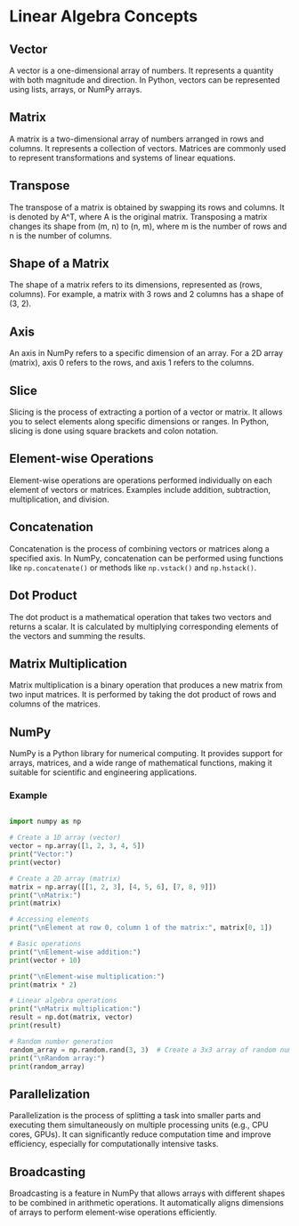# Linear Algebra Concepts

## Vector
A vector is a one-dimensional array of numbers. It represents a quantity with both magnitude and direction. In Python, vectors can be represented using lists, arrays, or NumPy arrays.

## Matrix
A matrix is a two-dimensional array of numbers arranged in rows and columns. It represents a collection of vectors. Matrices are commonly used to represent transformations and systems of linear equations.

## Transpose
The transpose of a matrix is obtained by swapping its rows and columns. It is denoted by A^T, where A is the original matrix. Transposing a matrix changes its shape from (m, n) to (n, m), where m is the number of rows and n is the number of columns.

## Shape of a Matrix
The shape of a matrix refers to its dimensions, represented as (rows, columns). For example, a matrix with 3 rows and 2 columns has a shape of (3, 2).

## Axis
An axis in NumPy refers to a specific dimension of an array. For a 2D array (matrix), axis 0 refers to the rows, and axis 1 refers to the columns.

## Slice
Slicing is the process of extracting a portion of a vector or matrix. It allows you to select elements along specific dimensions or ranges. In Python, slicing is done using square brackets and colon notation.

## Element-wise Operations
Element-wise operations are operations performed individually on each element of vectors or matrices. Examples include addition, subtraction, multiplication, and division.

## Concatenation
Concatenation is the process of combining vectors or matrices along a specified axis. In NumPy, concatenation can be performed using functions like `np.concatenate()` or methods like `np.vstack()` and `np.hstack()`.

## Dot Product
The dot product is a mathematical operation that takes two vectors and returns a scalar. It is calculated by multiplying corresponding elements of the vectors and summing the results.

## Matrix Multiplication
Matrix multiplication is a binary operation that produces a new matrix from two input matrices. It is performed by taking the dot product of rows and columns of the matrices.

## NumPy
NumPy is a Python library for numerical computing. It provides support for arrays, matrices, and a wide range of mathematical functions, making it suitable for scientific and engineering applications.

### Example

```python

import numpy as np

# Create a 1D array (vector)
vector = np.array([1, 2, 3, 4, 5])
print("Vector:")
print(vector)

# Create a 2D array (matrix)
matrix = np.array([[1, 2, 3], [4, 5, 6], [7, 8, 9]])
print("\nMatrix:")
print(matrix)

# Accessing elements
print("\nElement at row 0, column 1 of the matrix:", matrix[0, 1])

# Basic operations
print("\nElement-wise addition:")
print(vector + 10)

print("\nElement-wise multiplication:")
print(matrix * 2)

# Linear algebra operations
print("\nMatrix multiplication:")
result = np.dot(matrix, vector)
print(result)

# Random number generation
random_array = np.random.rand(3, 3)  # Create a 3x3 array of random numbers between 0 and 1
print("\nRandom array:")
print(random_array)

```

## Parallelization
Parallelization is the process of splitting a task into smaller parts and executing them simultaneously on multiple processing units (e.g., CPU cores, GPUs). It can significantly reduce computation time and improve efficiency, especially for computationally intensive tasks.

## Broadcasting
Broadcasting is a feature in NumPy that allows arrays with different shapes to be combined in arithmetic operations. It automatically aligns dimensions of arrays to perform element-wise operations efficiently.

